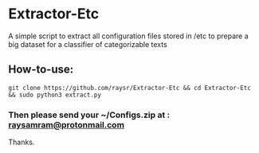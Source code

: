 # Extractor-Etc
A simple script to extract all configuration files stored in /etc  to prepare a big dataset for a classifier of categorizable texts 


## How-to-use:
~~~~
git clone https://github.com/raysr/Extractor-Etc && cd Extractor-Etc && sudo python3 extract.py
~~~~ 
### Then please send your ~/Configs.zip at : raysamram@protonmail.com

Thanks.
